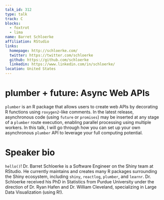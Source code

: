 ```yaml
---
talk_id: 312
type: talk
track: C
blocks:
  - foxtrot
  - lima
name: Barret Schloerke
affiliation: RStudio
links:
  homepage: http://schloerke.com/
  twitter: https://twitter.com/schloerke
  github: https://github.com/schloerke
  linkedin: https://www.linkedin.com/in/schloerke/
location: United States
---
```


# plumber + future: Async Web APIs

`plumber` is an R package that allows users to create web APIs by decorating R functions using `roxygen2`-like comments. In the latest release, asynchronous code (using `future` or `promises`) may be inserted at any stage of a `plumber` route execution, enabling parallel processing using multiple workers.  In this talk, I will go through how you can set up your own asynchronous `plumber` API to leverage your full computing potential.

# Speaker bio

`hello()`! Dr. Barret Schloerke is a Software Engineer on the Shiny team at RStudio. He currently maintains and creates many R packages surrounding the Shiny ecosystem, including `shiny`, `reactlog`, `plumber`, and `learnr`. Dr. Schloerke received his PhD in Statistics from Purdue University under the direction of Dr. Ryan Hafen and Dr. William Cleveland, specializing in Large Data Visualization (using R!). 
